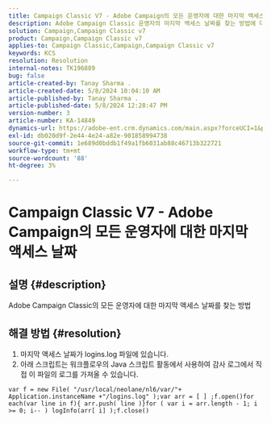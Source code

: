 ```yaml
---
title: Campaign Classic V7 - Adobe Campaign의 모든 운영자에 대한 마지막 액세스 날짜
description: Adobe Campaign Classic 운영자의 마지막 액세스 날짜를 찾는 방법에 대해 알아봅니다.
solution: Campaign,Campaign Classic v7
product: Campaign,Campaign Classic v7
applies-to: Campaign Classic,Campaign,Campaign Classic v7
keywords: KCS
resolution: Resolution
internal-notes: TK196889
bug: false
article-created-by: Tanay Sharma .
article-created-date: 5/8/2024 10:04:10 AM
article-published-by: Tanay Sharma .
article-published-date: 5/8/2024 12:28:47 PM
version-number: 3
article-number: KA-14849
dynamics-url: https://adobe-ent.crm.dynamics.com/main.aspx?forceUCI=1&pagetype=entityrecord&etn=knowledgearticle&id=b2859c4b-220d-ef11-9f8a-6045bd026dc7
exl-id: db020d9f-2e44-4e24-a82e-901858994738
source-git-commit: 1e689d0bddb1f49a1fb6031ab88c46713b322721
workflow-type: tm+mt
source-wordcount: '88'
ht-degree: 3%

---
```


# Campaign Classic V7 - Adobe Campaign의 모든 운영자에 대한 마지막 액세스 날짜

## 설명 {#description}


Adobe Campaign Classic의 모든 운영자에 대한 마지막 액세스 날짜를 찾는 방법


## 해결 방법 {#resolution}


1. 마지막 액세스 날짜가 logins.log 파일에 있습니다.
2. 아래 스크립트는 워크플로우의 Java 스크립트 활동에서 사용하여 감사 로그에서 직접 이 파일의 로그를 가져올 수 있습니다.



```
var f = new File( "/usr/local/neolane/nl6/var/"+ Application.instanceName +"/logins.log" );var arr = [ ] ;f.open()for each(var line in f){ arr.push( line )}for ( var i = arr.length - 1; i >= 0; i-- ) logInfo(arr[ i] );f.close()
```
